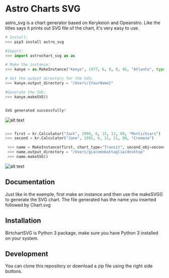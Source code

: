 # Astro Charts SVG

astro_svg is a chart generator based on Kerykeion and Opeanstro.
Like the titles says it prints out SVG file of the chart,
it's very easy to use.

```python
# Install:
>>> pip3 install astro_svg

#Import:
>>> import astrochart_svg as as

# Make the instance:
>>> kanye = as.MakeInstance("Kanye", 1977, 6, 8, 8, 45, "Atlanta", type="Natal")

# Set the output directory for the SVG:
>>> kanye.output_directory = "/Users/{YourName}"

#Generate the SVG:
>>> kanye.makeSVG()


SVG generated successfully!
```

![alt text](https://raw.githubusercontent.com/g-battaglia/birthchartSVG/master/birthchartSVG/template/sample.svg)

```python

>>> first = kr.Calculator("Jack", 1990, 6, 15, 13, 00, "Montichiari")
>>> second = kr.Calculator("Jane", 1991, 6, 11, 21, 00, "Cremona")

 >>> name = MakeInstance(first, chart_type="Transit", second_obj=second)
 >>> name.output_directory = "/Users/giacomobattaglia/desktop"
 >>> name.makeSVG()

```
![alt text](https://raw.githubusercontent.com/g-battaglia/astrochart_SVG/master/sample.svg)


## Documentation

Just like in the exemple, first make an instance and then use the makeSVG() to generate the SVG chart.
The file generated has the name you inserted followed by Chart.svg

## Installation

BirtchartSVG is Python 3 package, make sure you have Python 3 installed on your system.

## Development

You can clone this repository or download a zip file using the right side buttons.
